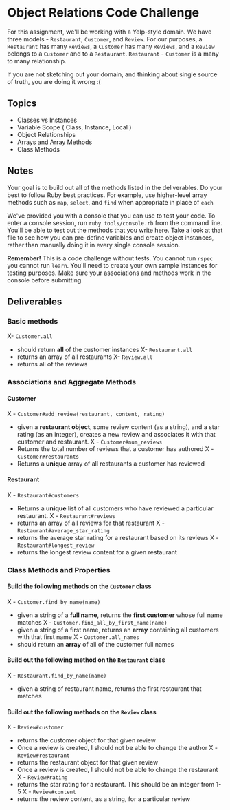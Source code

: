 # Object Relations Code Challenge

For this assignment, we'll be working with a Yelp-style domain. We have three models - `Restaurant`, `Customer`, and `Review`.
For our purposes, a `Restaurant` has many `Reviews`, a `Customer` has many `Reviews`, and a `Review` belongs to a `Customer` and to a `Restaurant`.
`Restaurant` - `Customer` is a many to many relationship.

If you are not sketching out your domain, and thinking about single source of truth,
you are doing it wrong :(

## Topics

- Classes vs Instances
- Variable Scope ( Class, Instance, Local )
- Object Relationships
- Arrays and Array Methods
- Class Methods

## Notes

Your goal is to build out all of the methods listed in the deliverables. Do your best to follow Ruby best practices. For example, use higher-level array methods such as `map`, `select`, and `find` when appropriate in place of `each`

We've provided you with a console that you can use to test your code. To enter a console session, run `ruby tools/console.rb` from the command line. You'll be able to test out the methods that you write here. Take a look at that file to see how you can pre-define variables and create object instances, rather than manually doing it in every single console session.

**Remember!** This is a code challenge without tests. You cannot run `rspec` you cannot run `learn`. You'll need to create your own sample instances for testing purposes. Make sure your associations and methods work in the console before submitting.

## Deliverables

### Basic methods

X- `Customer.all`
  - should return **all** of the customer instances
X- `Restaurant.all`
  - returns an array of all restaurants
X- `Review.all`
  - returns all of the reviews

### Associations and Aggregate Methods

#### Customer

X - `Customer#add_review(restaurant, content, rating)`
  - given a **restaurant object**, some review content (as a string), and a star rating (as an integer), creates a new review and associates it with that customer and restaurant.
X - `Customer#num_reviews`
  - Returns the total number of reviews that a customer has authored
X - `Customer#restaurants`
  - Returns a **unique** array of all restaurants a customer has reviewed

#### Restaurant

X - `Restaurant#customers`
  - Returns a **unique** list of all customers who have reviewed a particular restaurant.
X - `Restaurant#reviews`
  - returns an array of all reviews for that restaurant
X - `Restaurant#average_star_rating`
  - returns the average star rating for a restaurant based on its reviews
X - `Restaurant#longest_review`
  - returns the longest review content for a given restaurant

### Class Methods and Properties

#### Build the following methods on the `Customer` class

X - `Customer.find_by_name(name)`
  - given a string of a **full name**, returns the **first customer** whose full name matches
X - `Customer.find_all_by_first_name(name)`
  - given a string of a first name, returns an **array** containing all customers with that first name
X - `Customer.all_names`
  - should return an **array** of all of the customer full names

#### Build out the following method on the `Restaurant` class

X - `Restaurant.find_by_name(name)`
  - given a string of restaurant name, returns the first restaurant that matches

#### Build out the following methods on the `Review` class

X - `Review#customer`
  - returns the customer object for that given review
  - Once a review is created, I should not be able to change the author
X - `Review#restaurant`
  - returns the restaurant object for that given review
  - Once a review is created, I should not be able to change the restaurant
X - `Review#rating`
  - returns the star rating for a restaurant. This should be an integer from 1-5
X - `Review#content`
  - returns the review content, as a string, for a particular review
